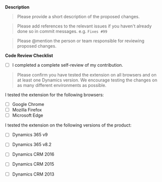 **Description**

> Please provide a short description of the proposed changes.

> Please add references to the relevant issues if you haven't already done so in commit messages. 
> e.g. `Fixes #99`

> Please @mention the person or team responsible for reviewing proposed changes.

**Code Review Checklist**

- [ ] I completed a complete self-review of my contribution.

> Please confirm you have tested the extension on all browsers and on at least one Dynamics version. 
> We encourage testing the changes on as many different environments as possible.

I tested the extension for the following browsers:
  - [ ] Google Chrome
  - [ ] Mozilla Firefox
  - [ ] Microsoft Edge

I tested the extension on the following versions of the product:
 - [ ] Dynamics 365 v9
 - [ ] Dynamics 365 v8.2
 - [ ] Dynamics CRM 2016
 - [ ] Dynamics CRM 2015
 - [ ] Dynamics CRM 2013
 
